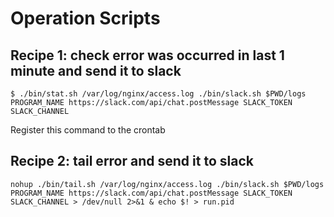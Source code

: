 # Operation Scripts

## Recipe 1: check error was occurred in last 1 minute and send it to slack 

```shell
$ ./bin/stat.sh /var/log/nginx/access.log ./bin/slack.sh $PWD/logs PROGRAM_NAME https://slack.com/api/chat.postMessage SLACK_TOKEN SLACK_CHANNEL
```

Register this command to the crontab

## Recipe 2: tail error and send it to slack

```shell
nohup ./bin/tail.sh /var/log/nginx/access.log ./bin/slack.sh $PWD/logs PROGRAM_NAME https://slack.com/api/chat.postMessage SLACK_TOKEN SLACK_CHANNEL > /dev/null 2>&1 & echo $! > run.pid
```
